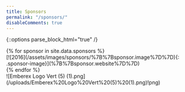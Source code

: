 ```yaml
---
title: Sponsors
permalink: "/sponsors/"
disableComments: true
---
```


{::options parse_block_html="true" /}

<div class="sponsor-grid">
{% for sponsor in site.data.sponsors %}
<div class="sponsor">
[![2016](/assets/images/sponsors/%7B%7Bsponsor.image%7D%7D){: .sponsor-image}](%7B%7Bsponsor.website%7D%7D)
</div>
{% endfor %}
</div>![Emberex Logo Vert (5) (1).png](/uploads/Emberex%20Logo%20Vert%20(5)%20(1).png)!png)